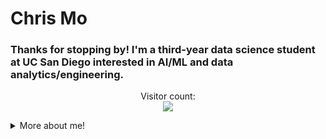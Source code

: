 # Chris Mo  

### Thanks for stopping by! I'm a third-year data science student at UC San Diego interested in AI/ML and data analytics/engineering.

<p align="center"> 
  Visitor count:<br>
  <img src="https://profile-counter.glitch.me/chriss-mo/count.svg" />
</p>

<details>
  <summary>More about me!</summary>
  
  ### Languages: 
  * Python
  * SQL 
  * R
  * Matlab 
  * C++
  * Java
  * Javascript (React, D3)
  * HTML/CSS
  * Unix
    
  ### ML Frameworks:  
  * PyTorch
  * TensorFlow
  * Keras
  * Scikit-Learn

  ### Softwares:
  * Tableau
  * Ergo/IGOR
  * Git
  * Microsoft Office Suite
  * CAD (Solidworks, Autodesk Inventor, OnShape, SketchUp)

 <b>[Find me on LinkedIn!](https://www.linkedin.com/in/chris-mo-195367176/)</b>
  <details>
    <summary><b>Award(s):</b></summary>
    
  ### DiamondHacks 2024 Best in Category - All Hands on Deck
  <b>[Sirona Clinical](https://devpost.com/software/sirona-clinical)</b>  
  
  ![image](https://github.com/chriss-mo/chriss-mo/assets/156863651/e8115085-7fd9-48be-bb1c-943354fca809)
    
  </details>

</details>
<!---
chriss-mo/chriss-mo is a ✨ special ✨ repository because its `README.md` (this file) appears on your GitHub profile.
You can click the Preview link to take a look at your changes.
--->
